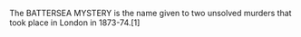 The BATTERSEA MYSTERY is the name given to two unsolved murders that took place in London in 1873-74.[1]
